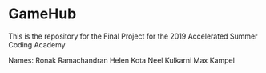 # GameHub
This is the repository for the Final Project for the 2019 Accelerated Summer Coding Academy

Names:
Ronak Ramachandran
Helen Kota
Neel Kulkarni
Max Kampel
